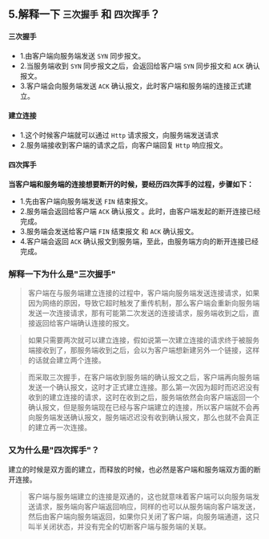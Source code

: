 ## 5.解释一下 `三次握手` 和 `四次挥手`？

#### 三次握手
* 1.由客户端向服务端发送 `SYN` 同步报文。
* 2.当服务端收到 `SYN` 同步报文之后，会返回给客户端 `SYN` 同步报文和 `ACK` 确认报文。
* 3.客户端会向服务端发送 `ACK` 确认报文，此时客户端和服务端的连接正式建立。

#### 建立连接
* 1.这个时候客户端就可以通过 `Http` 请求报文，向服务端发送请求
* 2.服务端接收到客户端的请求之后，向客户端回复 `Http` 响应报文。

#### 四次挥手

**当客户端和服务端的连接想要断开的时候，要经历四次挥手的过程，步骤如下：**

* 1.先由客户端向服务端发送 `FIN` 结束报文。
* 2.服务端会返回给客户端 `ACK` 确认报文 。此时，由客户端发起的断开连接已经完成。
* 3.服务端会发送给客户端 `FIN` 结束报文 和 `ACK` 确认报文。
* 4.客户端会返回 `ACK` 确认报文到服务端，至此，由服务端方向的断开连接已经完成。


### 解释一下为什么是"三次握手" 

> 客户端在与服务端建立连接的过程中，客户端向服务端发送连接请求，如果因为网络的原因，导致它超时触发了重传机制，那么客户端会重新向服务端发送一次连接请求，那有可能第二次发送的连接请求，服务端收到之后，直接返回给客户端确认连接的报文。

> 如果只需要两次就可以建立连接，假如说第一次建立连接的请求终于被服务端接收到了，那服务端收到之后，会以为客户端想新建另外一个链接，这样的话就会建立两个连接。

> 而采取三次握手，在客户端收到服务端的确认报文之后，客户端再向服务端发送一个确认报文，这时才正式建立连接。那么第一次因为超时而迟迟没有收到的建立连接的请求，这时在收到之后，服务端依然会向客户端返回一个确认报文，但是服务端现在已经与客户端建立的连接，所以客户端就不会再向服务端发送确认报文，服务端迟迟没有收到确认报文，那么也就不会真正的建立再一次连接。


### 又为什么是"四次挥手"？

> 
建立的时候是双方面的建立，而释放的时候，也必然是客户端和服务端双方面的断开连接。

> 客户端与服务端建立的连接是双通的，这也就意味着客户端可以向服务端发送请求，服务端向客户端返回响应，同样的也可以从服务端向客户端发送，然后由客户端向服务端返回，如果你只关闭了客户端，向服务端通道，这只叫半关闭状态，并没有完全的切断客户端与服务端的关联。

